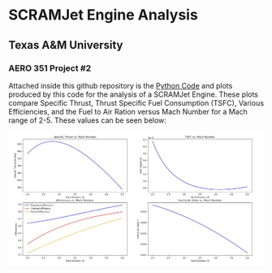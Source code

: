 # SCRAMJet Engine Analysis
## Texas A&M University 
### AERO 351 Project #2

Attached inside this github repository is the [Python Code](/Scripts/351_SCRAMjet_Project2.py) and plots produced by this code for the analysis of a SCRAMJet Engine. These plots compare Specific Thrust, Thrust Specific Fuel Consumption (TSFC), Various Efficiencies, and the Fuel to Air Ration versus Mach Number for a Mach range of 2-5. These values can be seen below:

![Alt text](/SCRAMJET_Plots.JPG)
